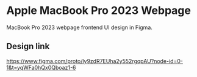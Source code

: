 # Apple MacBook Pro 2023 Webpage


MacBook Pro 2023 webpage frontend UI design in Figma.


## Design link
https://www.figma.com/proto/ly9zdR7EUha2y552rgqpAU?node-id=0-1&t=yqWFa0hQx0Qboaz1-6
